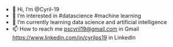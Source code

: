 - 👋 Hi, I’m @Cyril-19
- 👀 I’m interested in #datascience #machine learning 
- 🌱 I’m currently learning data science and artificial intelligence 
- 📫 How to reach me pscyril19@gmail.com in Gmail
https://www.linkedin.com/in/cyrilps19 in LinkedIn

<!---
Cyril-19/Cyril-19 is a ✨ special ✨ repository because its `README.md` (this file) appears on your GitHub profile.
You can click the Preview link to take a look at your changes.
--->
